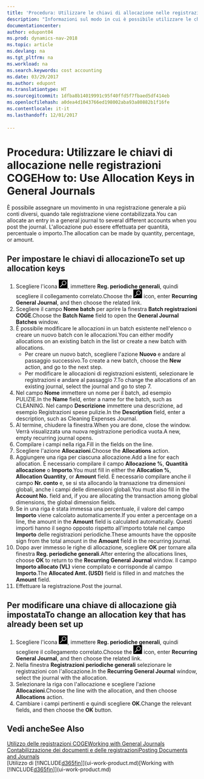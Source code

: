 ```yaml
---
title: 'Procedura: Utilizzare le chiavi di allocazione nelle registrazioni COGE '
description: "Informazioni sul modo in cui è possibile utilizzare le chiavi di allocazione nelle registrazioni."
documentationcenter: 
author: edupont04
ms.prod: dynamics-nav-2018
ms.topic: article
ms.devlang: na
ms.tgt_pltfrm: na
ms.workload: na
ms.search.keywords: cost accounting
ms.date: 03/29/2017
ms.author: edupont
ms.translationtype: HT
ms.sourcegitcommit: 1dfba8b14019991c95f40ffd5f7fbaed5df414eb
ms.openlocfilehash: a0dea4d1043766ed198002aba93a80882b1f16fe
ms.contentlocale: it-it
ms.lasthandoff: 12/01/2017

---
```

# <a name="how-to-use-allocation-keys-in-general-journals"></a><span data-ttu-id="c281a-103">Procedura: Utilizzare le chiavi di allocazione nelle registrazioni COGE</span><span class="sxs-lookup"><span data-stu-id="c281a-103">How to: Use Allocation Keys in General Journals</span></span>
<span data-ttu-id="c281a-104">È possibile assegnare un movimento in una registrazione generale a più conti diversi, quando tale registrazione viene contabilizzata.</span><span class="sxs-lookup"><span data-stu-id="c281a-104">You can allocate an entry in a general journal to several different accounts when you post the journal.</span></span> <span data-ttu-id="c281a-105">L'allocazione può essere effettuata per quantità, percentuale o importo.</span><span class="sxs-lookup"><span data-stu-id="c281a-105">The allocation can be made by quantity, percentage, or amount.</span></span>

## <a name="to-set-up-allocation-keys"></a><span data-ttu-id="c281a-106">Per impostare le chiavi di allocazione</span><span class="sxs-lookup"><span data-stu-id="c281a-106">To set up allocation keys</span></span>
1. <span data-ttu-id="c281a-107">Scegliere l'icona ![Cerca pagina o report](media/ui-search/search_small.png "icona Cerca pagina o report"), immettere **Reg. periodiche generali**, quindi scegliere il collegamento correlato.</span><span class="sxs-lookup"><span data-stu-id="c281a-107">Choose the ![Search for Page or Report](media/ui-search/search_small.png "Search for Page or Report icon") icon, enter **Recurring General Journal**, and then choose the related link.</span></span>
2. <span data-ttu-id="c281a-108">Scegliere il campo **Nome batch** per aprire la finestra **Batch registrazioni COGE**.</span><span class="sxs-lookup"><span data-stu-id="c281a-108">Choose the **Batch Name** field to open the **General Journal Batches** window.</span></span>
3. <span data-ttu-id="c281a-109">È possibile modificare le allocazioni in un batch esistente nell'elenco o creare un nuovo batch con le allocazioni.</span><span class="sxs-lookup"><span data-stu-id="c281a-109">You can either modify allocations on an existing batch in the list or create a new batch with allocations.</span></span>
   * <span data-ttu-id="c281a-110">Per creare un nuovo batch, scegliere l'azione **Nuovo** e andare al passaggio successivo.</span><span class="sxs-lookup"><span data-stu-id="c281a-110">To create a new batch, choose the **New** action, and go to the next step.</span></span>
   * <span data-ttu-id="c281a-111">Per modificare le allocazioni di registrazioni esistenti, selezionare le registrazioni e andare al passaggio 7.</span><span class="sxs-lookup"><span data-stu-id="c281a-111">To change the allocations of an existing journal, select the journal and go to step 7.</span></span>    
4. <span data-ttu-id="c281a-112">Nel campo **Nome** immettere un nome per il batch, ad esempio PULIZIE.</span><span class="sxs-lookup"><span data-stu-id="c281a-112">In the **Name** field, enter a name for the batch, such as CLEANING.</span></span> <span data-ttu-id="c281a-113">Nel campo **Descrizione** immettere una descrizione, ad esempio Registrazioni spese pulizie.</span><span class="sxs-lookup"><span data-stu-id="c281a-113">In the **Description** field, enter a description, such as Cleaning Expenses Journal.</span></span>
5. <span data-ttu-id="c281a-114">Al termine, chiudere la finestra.</span><span class="sxs-lookup"><span data-stu-id="c281a-114">When you are done, close the window.</span></span> <span data-ttu-id="c281a-115">Verrà visualizzata una nuova registrazione periodica vuota.</span><span class="sxs-lookup"><span data-stu-id="c281a-115">A new, empty recurring journal opens.</span></span>
6. <span data-ttu-id="c281a-116">Compilare i campi nella riga.</span><span class="sxs-lookup"><span data-stu-id="c281a-116">Fill in the fields on the line.</span></span>
7. <span data-ttu-id="c281a-117">Scegliere l'azione **Allocazioni**.</span><span class="sxs-lookup"><span data-stu-id="c281a-117">Choose the **Allocations** action.</span></span>
8. <span data-ttu-id="c281a-118">Aggiungere una riga per ciascuna allocazione.</span><span class="sxs-lookup"><span data-stu-id="c281a-118">Add a line for each allocation.</span></span> <span data-ttu-id="c281a-119">È necessario compilare il campo **Allocazione %**, **Quantità allocazione** o **Importo**.</span><span class="sxs-lookup"><span data-stu-id="c281a-119">You must fill in either the **Allocation %**, **Allocation Quantity**, or **Amount** field.</span></span> <span data-ttu-id="c281a-120">È necessario compilare anche il campo **Nr. conto** e, se si sta allocando la transazione tra dimensioni globali, anche i campi delle dimensioni globali.</span><span class="sxs-lookup"><span data-stu-id="c281a-120">You must also fill in the **Account No.** field and, if you are allocating the transaction among global dimensions, the global dimension fields.</span></span>
9. <span data-ttu-id="c281a-121">Se in una riga è stata immessa una percentuale, il valore del campo **Importo** viene calcolato automaticamente.</span><span class="sxs-lookup"><span data-stu-id="c281a-121">If you enter a percentage on a line, the amount in the **Amount** field is calculated automatically.</span></span> <span data-ttu-id="c281a-122">Questi importi hanno il segno opposto rispetto all'importo totale nel campo **Importo** delle registrazioni periodiche.</span><span class="sxs-lookup"><span data-stu-id="c281a-122">These amounts have the opposite sign from the total amount in the **Amount** field in the recurring journal.</span></span>
10. <span data-ttu-id="c281a-123">Dopo aver immesso le righe di allocazione, scegliere **OK** per tornare alla finestra **Reg. periodiche generali**.</span><span class="sxs-lookup"><span data-stu-id="c281a-123">After entering the allocations lines, choose **OK** to return to the **Recurring General Journal** window.</span></span> <span data-ttu-id="c281a-124">Il campo **Importo allocato (VL)** viene compilato e corrisponde al campo **Importo**.</span><span class="sxs-lookup"><span data-stu-id="c281a-124">The **Allocated Amt. (USD)** field is filled in and matches the **Amount** field.</span></span>
11. <span data-ttu-id="c281a-125">Effettuare la registrazione.</span><span class="sxs-lookup"><span data-stu-id="c281a-125">Post the journal.</span></span>

## <a name="to-change-an-allocation-key-that-has-already-been-set-up"></a><span data-ttu-id="c281a-126">Per modificare una chiave di allocazione già impostata</span><span class="sxs-lookup"><span data-stu-id="c281a-126">To change an allocation key that has already been set up</span></span>
1. <span data-ttu-id="c281a-127">Scegliere l'icona ![Cerca pagina o report](media/ui-search/search_small.png "icona Cerca pagina o report"), immettere **Reg. periodiche generali**, quindi scegliere il collegamento correlato.</span><span class="sxs-lookup"><span data-stu-id="c281a-127">Choose the ![Search for Page or Report](media/ui-search/search_small.png "Search for Page or Report icon") icon, enter **Recurring General Journal**, and then choose the related link.</span></span>
2. <span data-ttu-id="c281a-128">Nella finestra **Registrazioni periodiche generali** selezionare le registrazioni con l'allocazione.</span><span class="sxs-lookup"><span data-stu-id="c281a-128">In the **Recurring General Journal** window, select the journal with the allocation.</span></span>
3. <span data-ttu-id="c281a-129">Selezionare la riga con l'allocazione e scegliere l'azione **Allocazioni**.</span><span class="sxs-lookup"><span data-stu-id="c281a-129">Choose the line with the allocation, and then choose **Allocations** action.</span></span>
4. <span data-ttu-id="c281a-130">Cambiare i campi pertinenti e quindi scegliere **OK**.</span><span class="sxs-lookup"><span data-stu-id="c281a-130">Change the relevant fields, and then choose the **OK** button.</span></span>

## <a name="see-also"></a><span data-ttu-id="c281a-131">Vedi anche</span><span class="sxs-lookup"><span data-stu-id="c281a-131">See Also</span></span>
[<span data-ttu-id="c281a-132">Utilizzo delle registrazioni COGE</span><span class="sxs-lookup"><span data-stu-id="c281a-132">Working with General Journals</span></span>](ui-work-general-journals.md)  
[<span data-ttu-id="c281a-133">Contabilizzazione dei documenti e delle registrazioni</span><span class="sxs-lookup"><span data-stu-id="c281a-133">Posting Documents and Journals</span></span>](ui-post-documents-journals.md)  
<span data-ttu-id="c281a-134">[Utilizzo di [!INCLUDE[d365fin](includes/d365fin_md.md)]](ui-work-product.md)</span><span class="sxs-lookup"><span data-stu-id="c281a-134">[Working with [!INCLUDE[d365fin](includes/d365fin_md.md)]](ui-work-product.md)</span></span>


